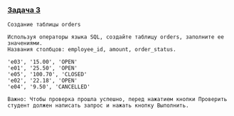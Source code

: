 ### [Задача 3](https://autotest.gb.ru/problems/59?lesson_id=386940&_ga=2.162160180.907329519.1700413879-8102908836.1699019265)

```
Создание таблицы orders

Используя операторы языка SQL, создайте таблицу orders, заполните ее значениями.
Названия столбцов: employee_id, amount, order_status.

'e03', '15.00', 'OPEN'
'e01', '25.50', 'OPEN'
'e05', '100.70', 'CLOSED'
'e02', '22.18', 'OPEN'
'e04', '9.50', 'CANCELLED'

Важно: Чтобы проверка прошла успешно, перед нажатием кнопки Проверить студент должен написать запрос и нажать кнопку Выполнить.
```
